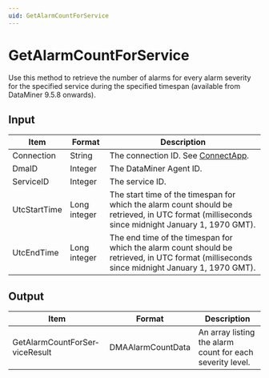 ```yaml
---
uid: GetAlarmCountForService
---
```


# GetAlarmCountForService

Use this method to retrieve the number of alarms for every alarm severity for the specified service during the specified timespan (available from DataMiner 9.5.8 onwards).

## Input

| Item | Format | Description |
|--|--|--|
| Connection | String | The connection ID. See [ConnectApp](xref:ConnectApp). |
| DmaID | Integer | The DataMiner Agent ID. |
| ServiceID | Integer | The service ID. |
| UtcStartTime | Long integer | The start time of the timespan for which the alarm count should be retrieved, in UTC format (milliseconds since midnight January 1, 1970 GMT). |
| UtcEndTime | Long integer | The end time of the timespan for which the alarm count should be retrieved, in UTC format (milliseconds since midnight January 1, 1970 GMT). |

## Output

| Item                           | Format            | Description                                               |
|--------------------------------|-------------------|-----------------------------------------------------------|
| GetAlarmCountForSer­viceResult | DMAAlarmCountData | An array listing the alarm count for each severity level. |
